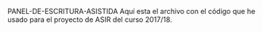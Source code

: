 PANEL-DE-ESCRITURA-ASISTIDA
Aquí esta el archivo con el código que he usado para el proyecto de ASIR del curso 2017/18.
